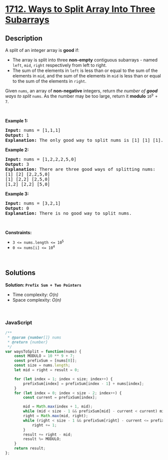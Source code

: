 # [1712. Ways to Split Array Into Three Subarrays](https://leetcode.com/problems/ways-to-split-array-into-three-subarrays)

## Description

<div class="xFUwe" data-track-load="description_content"><p>A split of an integer array is <strong>good</strong> if:</p>

<ul>
	<li>The array is split into three <strong>non-empty</strong> contiguous subarrays - named <code>left</code>, <code>mid</code>, <code>right</code> respectively from left to right.</li>
	<li>The sum of the elements in <code>left</code> is less than or equal to the sum of the elements in <code>mid</code>, and the sum of the elements in <code>mid</code> is less than or equal to the sum of the elements in <code>right</code>.</li>
</ul>

<p>Given <code>nums</code>, an array of <strong>non-negative</strong> integers, return <em>the number of <strong>good</strong> ways to split</em> <code>nums</code>. As the number may be too large, return it <strong>modulo</strong> <code>10<sup>9 </sup>+ 7</code>.</p>

<p>&nbsp;</p>
<p><strong class="example">Example 1:</strong></p>

<pre><strong>Input:</strong> nums = [1,1,1]
<strong>Output:</strong> 1
<strong>Explanation:</strong> The only good way to split nums is [1] [1] [1].</pre>

<p><strong class="example">Example 2:</strong></p>

<pre><strong>Input:</strong> nums = [1,2,2,2,5,0]
<strong>Output:</strong> 3
<strong>Explanation:</strong> There are three good ways of splitting nums:
[1] [2] [2,2,5,0]
[1] [2,2] [2,5,0]
[1,2] [2,2] [5,0]
</pre>

<p><strong class="example">Example 3:</strong></p>

<pre><strong>Input:</strong> nums = [3,2,1]
<strong>Output:</strong> 0
<strong>Explanation:</strong> There is no good way to split nums.</pre>

<p>&nbsp;</p>
<p><strong>Constraints:</strong></p>

<ul>
	<li><code>3 &lt;= nums.length &lt;= 10<sup>5</sup></code></li>
	<li><code>0 &lt;= nums[i] &lt;= 10<sup>4</sup></code></li>
</ul>
</div>

<p>&nbsp;</p>

## Solutions

**Solution: `Prefix Sum + Two Pointers`**
- Time complexity: <em>O(n)</em>
- Space complexity: <em>O(n)</em>

<p>&nbsp;</p>

### **JavaScript**

```js
/**
 * @param {number[]} nums
 * @return {number}
 */
var waysToSplit = function(nums) {
    const MODULO = 10 ** 9 + 7;
    const prefixSum = [nums[0]];
    const size = nums.length;
    let mid = right = result = 0;

    for (let index = 1; index < size; index++) {
        prefixSum[index] = prefixSum[index - 1] + nums[index];
    }
    for (let index = 0; index < size - 2; index++) {
        const current = prefixSum[index];

        mid = Math.max(index + 1, mid);
        while (mid < size - 1 && prefixSum[mid] - current < current) mid += 1;
        right = Math.max(mid, right);
        while (right < size - 1 && prefixSum[right] - current <= prefixSum.at(-1) - prefixSum[right]) {
            right += 1;
        }
        result += right - mid;
        result %= MODULO;
    }
    return result;
};
```
